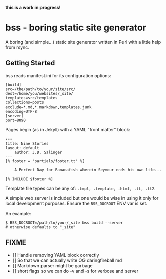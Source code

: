 **this is a work in progress!**

# bss - boring static site generator

A boring (and simple...) static site generator written in Perl with a little help from rsync.

## Getting Started

bss reads manifest.ini for its configuration options:
	
	[build]
	src=/the/path/to/your/site/src/
	dest=/home/you/websites/_site/
	templates=src/templates
	collections=posts
	exclude=*.md,*.markdown,templates,junk
	encoding=UTF-8
	[server]
	port=8090

Pages begin (as in Jekyll) with a YAML "front matter" block:  

	---
	title: Nine Stories
	layout: default 
        author: J.D. Salinger 
	---
	[% footer = 'partials/footer.tt' %]

		A Perfect Day for Bananafish wherein Seymour ends his own life...

	[% INCLUDE $footer %]

Template file types can be any of: `.tmpl, .template, .html, .tt, .tt2`.

A simple web server is included but one would be wise in using it only for local development purposes.
Ensure the `BSS_DOCROOT` ENV var is set.

An example:

```
$ BSS_DOCROOT=/path/to/your/_site bss build --server
# otherwise defaults to "_site"
```

## FIXME
- [] Handle removing YAML block correctly
- [] So that we can actually write OG daringfireball md
- [] Markdown parser might be garbage 
- [] short flags so we can do -v and -s for verbose and server
